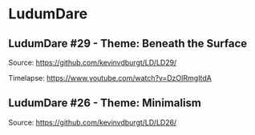 LudumDare
=========

LudumDare #29 - Theme: Beneath the Surface
---
Source: https://github.com/kevinvdburgt/LD/LD29/

Timelapse: https://www.youtube.com/watch?v=DzOIRmgItdA

LudumDare #26 - Theme: Minimalism
---
Source: https://github.com/kevinvdburgt/LD/LD26/
